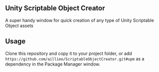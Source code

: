## Unity Scriptable Object Creator

A super handy window for quick creation of any type of Unity Scriptable Object assets

## Usage

Clone this repository and copy it to your project folder, or add `https://github.com/aillieo/ScriptableObjectCreator.git#upm` as a dependency in the Package Manager window.
